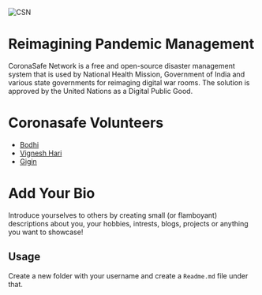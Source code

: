 ![CSN](https://github.com/coronasafe/.github/raw/045948e1198fda5fbbb4e2f9d4ed9b5401fd87f0/profile/assets/war_room.png)

# Reimagining Pandemic Management

CoronaSafe Network is a free and open-source disaster management system that is used by National Health Mission, Government of India and various state governments for reimaging digital war rooms. The solution is approved by the United Nations as a Digital Public Good.

# Coronasafe Volunteers

- [Bodhi](./bodhish)
- [Vignesh Hari](./vigneshhari)
- [Gigin](./gigin)

# Add Your Bio

Introduce yourselves to others by creating small (or flamboyant) descriptions about you, your hobbies, intrests, blogs, projects or anything you want to showcase!

## Usage

Create a new folder with your username and create a `Readme.md` file under that.
